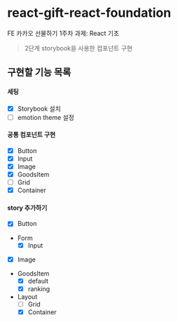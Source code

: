 # react-gift-react-foundation

FE 카카오 선물하기 1주차 과제: React 기초

> 2단계 storybook을 사용한 컴포넌트 구현

## 구현할 기능 목록

#### 세팅

- [x] Storybook 설치
- [ ] emotion theme 설정

#### 공통 컴포넌트 구현

- [x] Button
- [x] Input
- [x] Image
- [x] GoodsItem
- [ ] Grid
- [x] Container

#### story 추가하기

- [x] Button
- Form
  - [x] Input
- [x] Image
- GoodsItem
  - [x] default
  - [x] ranking
- Layout
  - [ ] Grid
  - [x] Container
